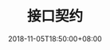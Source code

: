 ---
date: 2018-11-05T18:50:00+08:00
title: 接口契约
weight: 473
menu:
  main:
    parent: "eventing-api"
description : "Event API的接口契约"
---